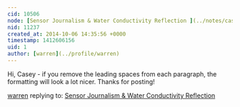 ```yaml
---
cid: 10506
node: [Sensor Journalism & Water Conductivity Reflection ](../notes/caseyrcampbell327/10-06-2014/sensor-journalism-water-conductivity-reflection)
nid: 11237
created_at: 2014-10-06 14:35:56 +0000
timestamp: 1412606156
uid: 1
author: [warren](../profile/warren)
---
```


Hi, Casey - if you remove the leading spaces from each paragraph, the formatting will look a lot nicer. Thanks for posting!

[warren](../profile/warren) replying to: [Sensor Journalism & Water Conductivity Reflection ](../notes/caseyrcampbell327/10-06-2014/sensor-journalism-water-conductivity-reflection)

